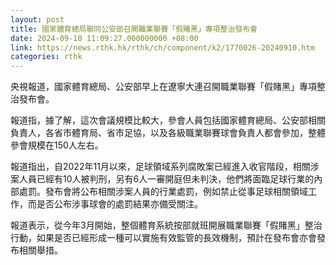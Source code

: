 ```yaml
---
layout: post
title: 國家體育總局聯同公安部召開職業聯賽「假賭黑」專項整治發布會
date: 2024-09-10 11:09:27.000000000 +08:00
link: https://news.rthk.hk/rthk/ch/component/k2/1770026-20240910.htm
categories: rthk
---
```


央視報道，國家體育總局、公安部早上在遼寧大連召開職業聯賽「假賭黑」專項整治發布會。

報道指，據了解，這次會議規模比較大，參會人員包括國家體育總局、公安部相關負責人，各省市體育局、省市足協，以及各級職業聯賽球會負責人都會參加，整體參會規模在150人左右。

報道指出，自2022年11月以來，足球領域系列腐敗案已經進入收官階段，相關涉案人員已經有10人被判刑，另有6人一審開庭但未判決，他們將面臨足球行業的內部處罰。發布會將公布相關涉案人員的行業處罰，例如禁止從事足球相關領域工作，而是否公布涉事球會的處罰結果亦備受關注。

報道表示，從今年3月開始，整個體育系統按部就班開展職業聯賽「假賭黑」整治行動，如果是否已經形成一種可以實施有效監管的長效機制，預計在發布會亦會發布相關舉措。
